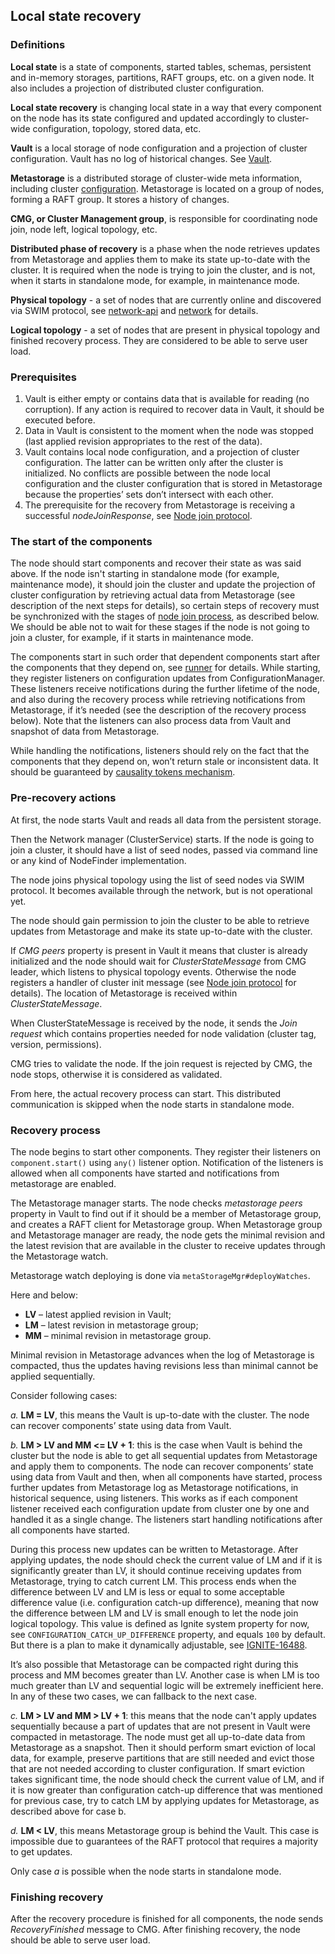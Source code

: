 ## Local state recovery

### Definitions

**Local state** is a state of components, started tables, schemas, persistent and in-memory storages, partitions, RAFT groups, etc. on a given node. It also includes a projection of distributed cluster configuration.

**Local state recovery** is changing local state in a way that every component on the node has its state configured and updated accordingly to cluster-wide configuration, topology, stored data, etc.

**Vault** is a local storage of node configuration and a projection of cluster configuration. Vault has no log of historical changes. See [Vault](../../../../../../../../../vault/README.md).

**Metastorage** is a distributed storage of cluster-wide meta information, including cluster [configuration](../../../../../../../../../configuration/README.md). Metastorage is located on a group of nodes, forming a RAFT group. It stores a history of changes.

**CMG, or Cluster Management group**, is responsible for coordinating node join, node left, logical topology, etc.

**Distributed phase of recovery** is a phase when the node retrieves updates from Metastorage and applies them to make its state up-to-date with the cluster. It is required when the node is trying to join the cluster, and is not, when it starts in standalone mode, for example, in maintenance mode.

**Physical topology** - a set of nodes that are currently online and discovered via SWIM protocol, see [network-api](../../../../../../../../../network-api/README.md) and [network](../../../../../../../../../network/README.md) for details.

**Logical topology** - a set of nodes that are present in physical topology and finished recovery process. They are considered to be able to serve user load.

### Prerequisites

1. Vault is either empty or contains data that is available for reading (no corruption).
   If any action is required to recover data in Vault, it should be executed before.
2. Data in Vault is consistent to the moment when the node was stopped (last applied revision appropriates to the rest of the data).
3. Vault contains local node configuration, and a projection of cluster configuration. The latter can be written only after the cluster is initialized. No conflicts are possible between the node local configuration and the cluster configuration that is stored in Metastorage because the properties’ sets don’t intersect with each other.
4. The prerequisite for the recovery from Metastorage is receiving a successful _nodeJoinResponse_, see [Node join protocol](https://cwiki.apache.org/confluence/display/IGNITE/IEP-77%3A+Node+Join+Protocol+and+Initialization+for+Ignite+3).

### The start of the components

The node should start components and recover their state as was said above. If the node isn't starting in standalone mode (for example, maintenance mode), it should join the cluster and update the projection of cluster configuration by retrieving actual data from Metastorage (see description of the next steps for details), so certain steps of recovery must be synchronized with the stages of [node join process](https://cwiki.apache.org/confluence/display/IGNITE/IEP-77%3A+Node+Join+Protocol+and+Initialization+for+Ignite+3), as described below. We should be able not to wait for these stages if the node is not going to join a cluster, for example, if it starts in maintenance mode.

The components start in such order that dependent components start after the components that they depend on, see [runner](../../../../../../../../../runner/README.md) for details. While starting, they register listeners on configuration updates from ConfigurationManager. These listeners receive notifications during the further lifetime of the node, and also during the recovery process while retrieving notifications from Metastorage, if it’s needed (see the description of the recovery process below). Note that the listeners can also process data from Vault and snapshot of data from Metastorage.

While handling the notifications, listeners should rely on the fact that the components that they depend on, won’t return stale or inconsistent data. It should be guaranteed by [causality tokens mechanism](../causality/README.md).

### Pre-recovery actions

At first, the node starts Vault and reads all data from the persistent storage.

Then the Network manager (ClusterService) starts. If the node is going to join a cluster, it should have a list of seed nodes, passed via command line or any kind of NodeFinder implementation.

The node joins physical topology using the list of seed nodes via SWIM protocol. It becomes available through the network, but is not operational yet.

The node should gain permission to join the cluster to be able to retrieve updates from Metastorage and make its state up-to-date with the cluster.

If _CMG peers_ property is present in Vault it means that cluster is already initialized and the node should wait for _ClusterStateMessage_ from CMG leader, which listens to physical topology events. Otherwise the node registers a handler of cluster init message (see [Node join protocol](https://cwiki.apache.org/confluence/display/IGNITE/IEP-77%3A+Node+Join+Protocol+and+Initialization+for+Ignite+3) for details). The location of Metastorage is received within _ClusterStateMessage_.

When ClusterStateMessage is received by the node, it sends the _Join request_ which contains properties needed for node validation (cluster tag, version, permissions).

CMG tries to validate the node. If the join request is rejected by CMG, the node stops, otherwise it is considered as validated.

From here, the actual recovery process can start. This distributed communication is skipped when the node starts in standalone mode.

### Recovery process

The node begins to start other components. They register their listeners on `component.start()` using `any()` listener option. Notification of the listeners is allowed when all components have started and notifications from metastorage are enabled.

The Metastorage manager starts. The node checks _metastorage peers_ property in Vault to find out if it should be a member of Metastorage group, and creates a RAFT client for Metastorage group. When Metastorage group and Metastorage manager are ready, the node gets the minimal revision and the latest revision that are available in the cluster to receive updates through the Metastorage watch.

Metastorage watch deploying is done via `metaStorageMgr#deployWatches`.

Here and below:
- **LV** – latest applied revision in Vault;
- **LM** – latest revision in metastorage group;
- **MM** – minimal revision in metastorage group.

Minimal revision in Metastorage advances when the log of Metastorage is compacted, thus the updates having revisions less than minimal cannot be applied sequentially.

Consider following cases:

_a._ **LM = LV**, this means the Vault is up-to-date with the cluster. The node can recover components’ state using data from Vault.

_b._ **LM > LV and MM <= LV + 1**: this is the case when Vault is behind the cluster but the node is able to get all sequential updates from Metastorage and apply them to components. The node can recover components’ state using data from Vault and then, when all components have started, process further updates from Metastorage log as Metastorage notifications, in historical sequence, using listeners. This works as if each component listener received each configuration update from cluster one by one and handled it as a single change. The listeners start handling notifications after all components have started.
  
During this process new updates can be written to Metastorage. After applying updates, the node should check the current value of LM and if it is significantly greater than LV, it should continue receiving updates from Metastorage, trying to catch current LM. This process ends when the difference between LV and LM is less or equal to some acceptable difference value (i.e. configuration catch-up difference), meaning that now the difference between LM and LV is small enough to let the node join logical topology. This value is defined as Ignite system property for now, see `CONFIGURATION_CATCH_UP_DIFFERENCE` property, and equals `100` by default. But there is a plan to make it dynamically adjustable, see [IGNITE-16488](https://issues.apache.org/jira/browse/IGNITE-16488).
  
It’s also possible that Metastorage can be compacted right during this process and MM becomes greater than LV. Another case is when LM is too much greater than LV and sequential logic will be extremely inefficient here. In any of these two cases, we can fallback to the next case.

_c._ **LM > LV and MM > LV + 1**: this means that the node can't apply updates sequentially because a part of updates that are not present in Vault were compacted in metastorage. The node must get all up-to-date data from Metastorage as a snapshot. Then it should perform smart eviction of local data, for example, preserve partitions that are still needed and evict those that are not needed according to cluster configuration.
  If smart eviction takes significant time, the node should check the current value of LM, and if it is now greater than configuration catch-up difference that was mentioned for previous case, try to catch LM by applying updates for Metastorage, as described above for case b.

_d._ **LM < LV**, this means Metastorage group is behind the Vault. This case is impossible due to guarantees of the RAFT protocol that requires a majority to get updates.

Only case _a_ is possible when the node starts in standalone mode.
 
### Finishing recovery

After the recovery procedure is finished for all components, the node sends _RecoveryFinished_ message to CMG. After finishing recovery, the node should be able to serve user load.

